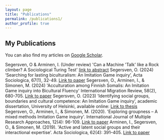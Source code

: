 ```yaml
---
layout: page
title: "Publications"
permalink: /publications1/
author_profile: true
---
```


## My Publications

You can also find my articles on [Google Scholar](https://scholar.google.com/citations?user=dP8WfgIAAAAJ&hl=en&oi=ao).

Segersven, O & Arminen, I. (Under review) 'Can a Machine 'Talk' like a Rock climber? A Sociological Turing Test'
[link to abstract](https://ottosegersven.github.io/publication/2024-02-17-paper-title-number-5)
Segersven, O. (2024) ‘Searching for lasting biculturalism: An Imitation Game inquiry’, Acta Sociologica, 67(1), 32-49. 
[Link to paper](https://doi.org/10.1177/00016993231156488)
Segersven, O., Arminen, I., & Simonen, M. (2024) 'Acculturation among Finnish Somalis: An Imitation Game inquiry into Bicultural Fluency' International Migration Review, 58(2), 680-705.
[Link to paper](https://doi.org/10.1177/01979183231154555)
Segersven, O. (2023) ’Identifying social groups, boundaries and cultural competence: An Imitation Game inquiry’, academic dissertation, University of Helsinki, available online: 
[Link to thesis](http://hdl.handle.net/10138/565881)
Segersven, O., Arminen, I., & Simonen, M. (2020). 'Exploring groupness – A mixed methods Imitation Game inquiry'. International Journal of Multiple Research Approaches, 12(4): 96-109.
[Link to paper](https://doi.org/10.29034/ijmra.v12n1a3)
Arminen, I., Segersven, O., & Simonen, M. (2019). 'Active and latent social groups and their interactional expertise'. Acta Sociologica, 62(4): 391–405.
[Link to paper](https://www.jstor.org/stable/48561356)

